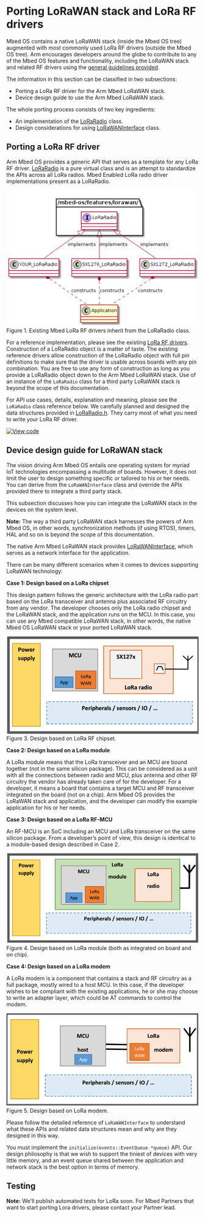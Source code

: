 <h1 id="lora-port">Porting LoRaWAN stack and LoRa RF drivers</h1>

Mbed OS contains a native LoRaWAN stack (inside the Mbed OS tree) augmented with most commonly used LoRa RF drivers (outside the Mbed OS tree). Arm encourages developers around the globe to contribute to any of the Mbed OS features and functionality, including the LoRaWAN stack and related RF drivers using the [general guidelines provided](../contributing/index.html).

The information in this section can be classified in two subsections:

- Porting a LoRa RF driver for the Arm Mbed LoRaWAN stack.
- Device design guide to use the Arm Mbed LoRaWAN stack.

The whole porting process consists of two key ingredients:

- An implementation of the [LoRaRadio](../mbed-os-api-doxy/class_lo_ra_radio.html) class.
- Design considerations for using [LoRaWANInterface](../mbed-os-api-doxy/class_lo_ra_w_a_n_interface.html) class.

## Porting a LoRa RF driver

Arm Mbed OS provides a generic API that serves as a template for any LoRa RF driver. [LoRaRadio](../mbed-os-api-doxy/class_lo_ra_radio.html) is a pure virtual class and is an attempt to standardize the APIs across all LoRa radios. Mbed Enabled LoRa radio driver implementations present as a LoRaRadio.

<span class="images">![](../../images/lora_radio_inherit.png)<span>Figure 1. Existing Mbed LoRa RF drivers inherit from the LoRaRadio class.</span></span>

For a reference implementation, please see the existing [LoRa RF drivers](https://github.com/ARMmbed/mbed-semtech-lora-rf-drivers). Construction of a LoRaRadio object is a matter of taste. The existing reference drivers allow construction of the LoRaRadio object with full pin definitions to make sure that the driver is usable across boards with any pin combination. You are free to use any form of construction as long as you provide a LoRaRadio object down to the Arm Mbed LoRaWAN stack. Use of an instance of the `LoRaRadio` class for a third party LoRaWAN stack is beyond the scope of this documentation.

For API use cases, details, explanation and meaning, please see the `LoRaRadio` class reference below. We carefully planned and designed the data structures provided in [LoRaRadio.h](../mbed-os-api-doxy/_lo_ra_radio_8h_source.html). They carry most of what you need to write your LoRa RF driver.

[![View code](https://www.mbed.com/embed/?type=library)](https://os.mbed.com/docs/mbed-os/development/mbed-os-api-doxy/class_lo_ra_radio.html)

## Device design guide for LoRaWAN stack

The vision driving Arm Mbed OS entails one operating system for myriad IoT technologies encompassing a multitude of boards. However, it does not limit the user to design something specific or tailored to his or her needs. You can derive from the `LoRaWANInterface` class and override the APIs provided there to integrate a third party stack.

This subsection discusses how you can integrate the LoRaWAN stack in the devices on the system level.

<span class="notes">**Note:** The way a third party LoRaWAN stack harnesses the powers of Arm Mbed OS, in other words, synchronization methods (if using RTOS), timers, HAL and so on is beyond the scope of this documentation.</span>

The native Arm Mbed LoRaWAN stack provides [LoRaWANInterface](../mbed-os-api-doxy/class_lo_ra_w_a_n_interface.html), which serves as a network interface for the application.

There can be many different scenarios when it comes to devices supporting LoRaWAN technology:

**Case 1: Design based on a LoRa chipset**

This design pattern follows the generic architecture with the LoRa radio part based on the LoRa transceiver and antenna plus associated RF circuitry from any vendor. The developer chooses only the LoRa radio chipset and the LoRaWAN stack, and the application runs on the MCU. In this case, you can use any Mbed compatible LoRaWAN stack, in other words, the native Mbed OS LoRaWAN stack or your ported LoRaWAN stack.

<span class="images">![](../../images/lora_radio_chipset.png)<span>Figure 3. Design based on LoRa RF chipset.</span></span>

**Case 2: Design based on a LoRa module**

A LoRa module means that the LoRa transceiver and an MCU are bound together (not in the same silicon package). This can be considered as a unit with all the connections between radio and MCU, plus antenna and other RF circuitry the vendor has already taken care of for the developer. For a developer, it means a board that contains a target MCU and RF transceiver integrated on the board (not on a chip). Arm Mbed OS provides the LoRaWAN stack and application, and the developer can modify the example application for his or her needs.

**Case 3: Design based on a LoRa RF-MCU**

An RF-MCU is an SoC including an MCU and LoRa transceiver on the same silicon package. From a developer’s point of view, this design is identical to a module-based design described in Case 2.

<span class="images">![](../../images/lora_module.png)<span>Figure 4. Design based on LoRa module (both as integrated on board and on chip).</span></span>

**Case 4: Design based on a LoRa modem**

A LoRa modem is a component that contains a stack and RF circuitry as a full package, mostly wired to a host MCU. In this case, if the developer wishes to be compliant with the existing applications, he or she may choose to write an adapter layer, which could be AT commands to control the modem.

<span class="images">![](../../images/lora_modem.png)<span>Figure 5. Design based on LoRa modem.</span></span>

Please follow the detailed reference of `LoRaWANInterface` to understand what these APIs and related data structures mean and why are they designed in this way.

You must implement the `initialize(events::EventQueue *queue)` API. Our design philosophy is that we wish to support the tiniest of devices with very little memory, and an event queue shared between the application and network stack is the best option in terms of memory.

## Testing

<span class="notes">**Note:** We'll publish automated tests for LoRa soon. For Mbed Partners that want to start porting Lora drivers, please contact your Partner lead.</span>
